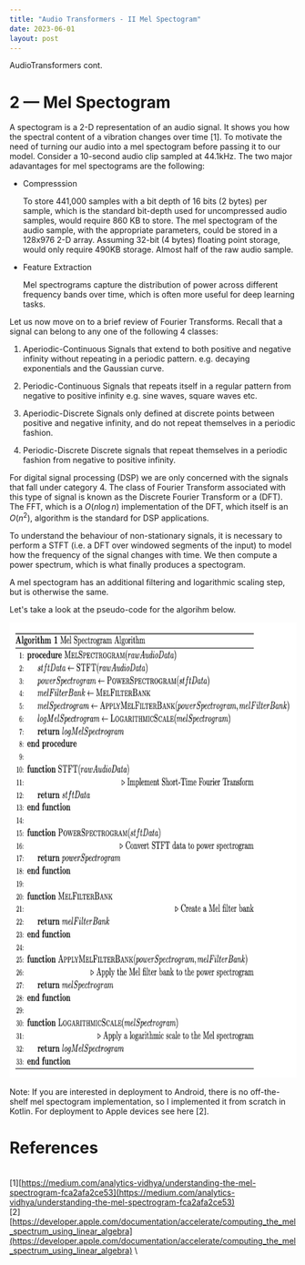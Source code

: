 ```yaml
---
title: "Audio Transformers - II Mel Spectogram"
date: 2023-06-01
layout: post
---
```


AudioTransformers cont.


# 2 — Mel Spectogram

A spectogram is a 2-D representation of an audio signal. It shows you how the spectral content of a vibration changes over time [1]. To motivate the need of turning our audio into a mel spectogram before passing it to our model. Consider a 10-second audio clip sampled at 44.1kHz. The two major adavantages for mel spectograms are the following:


* Compresssion

   To store 441,000 samples with a bit depth of 16 bits (2 bytes) per sample, which is the standard bit-depth used for uncompressed audio samples, would require 860 KB to store. The mel spectogram of the audio sample, with the appropriate parameters, could be stored in a 128x976 2-D array. Assuming 32-bit (4 bytes) floating point storage, would only require 490KB storage. Almost half of the raw audio sample.

* Feature Extraction

  Mel spectrograms capture the distribution of power across different frequency bands over time, which is often more useful for deep learning tasks.

Let us now move on to a brief review of Fourier Transforms. Recall that a signal can belong to any one of the following 4 classes:

1. Aperiodic-Continuous
    Signals that extend to both positive and negative infinity without repeating in a periodic pattern. e.g. decaying exponentials and the Gaussian curve.

2. Periodic-Continuous
    Signals that repeats itself in a regular pattern from negative to positive infinity e.g. sine waves, square waves etc.

3. Aperiodic-Discrete
    Signals only defined at discrete points between positive and negative infinity, and do not repeat themselves in a periodic fashion.

4. Periodic-Discrete
    Discrete signals that repeat themselves in a periodic fashion from negative to positive infinity. 



For digital signal processing (DSP) we are only concerned with the signals that fall under category 4. The class of Fourier Transform associated with this type of signal is known as the Discrete Fourier Transform or a (DFT). The FFT, which is a $O(n\log{}n)$ implementation of the DFT, which itself is an $O(n^2)$, algorithm is the standard for DSP applications.

To understand the behaviour of non-stationary signals, it is necessary to perform a STFT (i.e. a DFT over windowed segments of the input) to model how the frequency of the signal changes with time. We then compute a power spectrum, which is what finally produces a spectogram.

A mel spectogram has an additional filtering and logarithmic scaling step, but is otherwise the same.

Let's take a look at the pseudo-code for the algorihm below.

<p align="center">
  <img src="../assets/imgs/mel.png" width="800" height="800" />
</p>


Note: If you are interested in deployment to Android, there is no off-the-shelf mel spectogram implementation, so I implemented it from scratch in Kotlin. For deployment to Apple devices see here [2].


# References
\
[1][https://medium.com/analytics-vidhya/understanding-the-mel-spectrogram-fca2afa2ce53](https://medium.com/analytics-vidhya/understanding-the-mel-spectrogram-fca2afa2ce53)
\
[2][https://developer.apple.com/documentation/accelerate/computing_the_mel_spectrum_using_linear_algebra](https://developer.apple.com/documentation/accelerate/computing_the_mel_spectrum_using_linear_algebra)
\